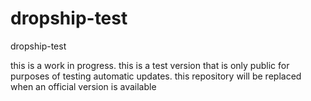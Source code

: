 # dropship-test
dropship-test

this is a work in progress. this is a test version that is only public for purposes of testing automatic updates. this repository will be replaced when an official version is available

